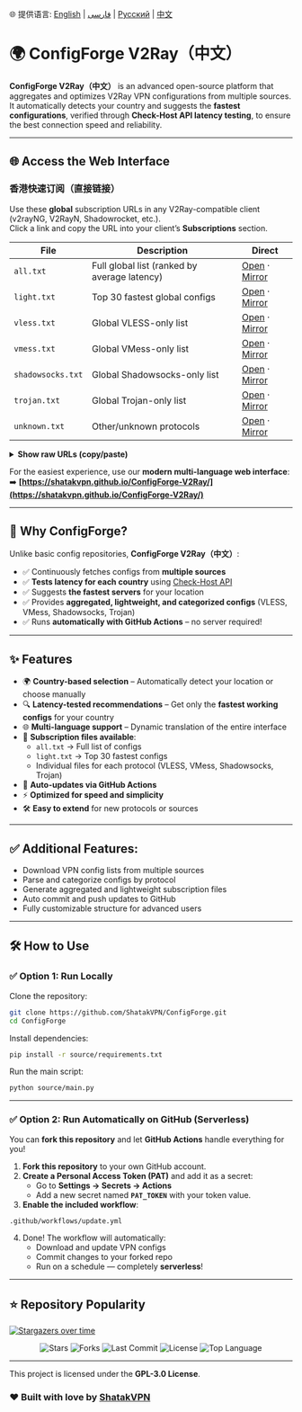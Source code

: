 🌐 提供语言: [English](README.md) | [فارسی](README_FA.md) | [Русский](README_ru.md) | [中文](README_zh.md)

# 🌍 ConfigForge V2Ray（中文） 

**ConfigForge V2Ray（中文）** is an advanced open-source platform that aggregates and optimizes V2Ray VPN configurations from multiple sources.  
It automatically detects your country and suggests the **fastest configurations**, verified through **Check-Host API latency testing**, to ensure the best connection speed and reliability.

---

## 🌐 Access the Web Interface

### 香港快速订阅（直接链接）
Use these **global** subscription URLs in any V2Ray-compatible client (v2rayNG, V2RayN, Shadowrocket, etc.).  
Click a link and copy the URL into your client’s **Subscriptions** section.

| File | Description | Direct |
|---|---|---|
| `all.txt` | Full global list (ranked by average latency) | [Open](https://raw.githubusercontent.com/ShatakVPN/ConfigForge-V2Ray/main/configs/hk/all.txt) · [Mirror](https://cdn.jsdelivr.net/gh/ShatakVPN/ConfigForge-V2Ray@main/configs/hk/all.txt) |
| `light.txt` | Top 30 fastest global configs | [Open](https://raw.githubusercontent.com/ShatakVPN/ConfigForge-V2Ray/main/configs/hk/light.txt) · [Mirror](https://cdn.jsdelivr.net/gh/ShatakVPN/ConfigForge-V2Ray@main/configs/hk/light.txt) |
| `vless.txt` | Global VLESS-only list | [Open](https://raw.githubusercontent.com/ShatakVPN/ConfigForge-V2Ray/main/configs/hk/vless.txt) · [Mirror](https://cdn.jsdelivr.net/gh/ShatakVPN/ConfigForge-V2Ray@main/configs/hk/vless.txt) |
| `vmess.txt` | Global VMess-only list | [Open](https://raw.githubusercontent.com/ShatakVPN/ConfigForge-V2Ray/main/configs/hk/vmess.txt) · [Mirror](https://cdn.jsdelivr.net/gh/ShatakVPN/ConfigForge-V2Ray@main/configs/hk/vmess.txt) |
| `shadowsocks.txt` | Global Shadowsocks-only list | [Open](https://raw.githubusercontent.com/ShatakVPN/ConfigForge-V2Ray/main/configs/hk/shadowsocks.txt) · [Mirror](https://cdn.jsdelivr.net/gh/ShatakVPN/ConfigForge-V2Ray@main/configs/hk/shadowsocks.txt) |
| `trojan.txt` | Global Trojan-only list | [Open](https://raw.githubusercontent.com/ShatakVPN/ConfigForge-V2Ray/main/configs/hk/trojan.txt) · [Mirror](https://cdn.jsdelivr.net/gh/ShatakVPN/ConfigForge-V2Ray@main/configs/hk/trojan.txt) |
| `unknown.txt` | Other/unknown protocols | [Open](https://raw.githubusercontent.com/ShatakVPN/ConfigForge-V2Ray/main/configs/hk/unknown.txt) · [Mirror](https://cdn.jsdelivr.net/gh/ShatakVPN/ConfigForge-V2Ray@main/configs/hk/unknown.txt) |

<details>
<summary><strong>Show raw URLs (copy/paste)</strong></summary>

```
https://raw.githubusercontent.com/ShatakVPN/ConfigForge-V2Ray/main/configs/hk/all.txt
https://raw.githubusercontent.com/ShatakVPN/ConfigForge-V2Ray/main/configs/hk/light.txt
https://raw.githubusercontent.com/ShatakVPN/ConfigForge-V2Ray/main/configs/hk/vless.txt
https://raw.githubusercontent.com/ShatakVPN/ConfigForge-V2Ray/main/configs/hk/vmess.txt
https://raw.githubusercontent.com/ShatakVPN/ConfigForge-V2Ray/main/configs/hk/shadowsocks.txt
https://raw.githubusercontent.com/ShatakVPN/ConfigForge-V2Ray/main/configs/hk/trojan.txt
https://raw.githubusercontent.com/ShatakVPN/ConfigForge-V2Ray/main/configs/hk/unknown.txt
```

_Mirrors (jsDelivr):_

```
https://cdn.jsdelivr.net/gh/ShatakVPN/ConfigForge-V2Ray@main/configs/hk/all.txt
https://cdn.jsdelivr.net/gh/ShatakVPN/ConfigForge-V2Ray@main/configs/hk/light.txt
https://cdn.jsdelivr.net/gh/ShatakVPN/ConfigForge-V2Ray@main/configs/hk/vless.txt
https://cdn.jsdelivr.net/gh/ShatakVPN/ConfigForge-V2Ray@main/configs/hk/vmess.txt
https://cdn.jsdelivr.net/gh/ShatakVPN/ConfigForge-V2Ray@main/configs/hk/shadowsocks.txt
https://cdn.jsdelivr.net/gh/ShatakVPN/ConfigForge-V2Ray@main/configs/hk/trojan.txt
https://cdn.jsdelivr.net/gh/ShatakVPN/ConfigForge-V2Ray@main/configs/hk/unknown.txt
```
</details>

For the easiest experience, use our **modern multi-language web interface**:  
➡️ **[https://shatakvpn.github.io/ConfigForge-V2Ray/](https://shatakvpn.github.io/ConfigForge-V2Ray/)**

---

## 🚀 Why ConfigForge?
Unlike basic config repositories, **ConfigForge V2Ray（中文）**:
- ✅ Continuously fetches configs from **multiple sources**
- ✅ **Tests latency for each country** using [Check-Host API](https://check-host.net/)
- ✅ Suggests **the fastest servers** for your location
- ✅ Provides **aggregated, lightweight, and categorized configs** (VLESS, VMess, Shadowsocks, Trojan)
- ✅ Runs **automatically with GitHub Actions** – no server required!

---

## ✨ Features
- 🌍 **Country-based selection** – Automatically detect your location or choose manually  
- 🔍 **Latency-tested recommendations** – Get only the **fastest working configs** for your country  
- 🌐 **Multi-language support** – Dynamic translation of the entire interface  
- 📂 **Subscription files available**:
  - `all.txt` → Full list of configs
  - `light.txt` → Top 30 fastest configs
  - Individual files for each protocol (VLESS, VMess, Shadowsocks, Trojan)
- 🔄 **Auto-updates via GitHub Actions**
- ⚡ **Optimized for speed and simplicity**
- 🛠 **Easy to extend** for new protocols or sources

---

## ✅ Additional Features:
- Download VPN config lists from multiple sources  
- Parse and categorize configs by protocol  
- Generate aggregated and lightweight subscription files  
- Auto commit and push updates to GitHub  
- Fully customizable structure for advanced users  

---

## 🛠 How to Use

### ✅ Option 1: Run Locally
Clone the repository:
```bash
git clone https://github.com/ShatakVPN/ConfigForge.git
cd ConfigForge
```

Install dependencies:
```bash
pip install -r source/requirements.txt
```

Run the main script:
```bash
python source/main.py
```

---

### ✅ Option 2: Run Automatically on GitHub (Serverless)
You can **fork this repository** and let **GitHub Actions** handle everything for you!  

1. **Fork this repository** to your own GitHub account.  
2. **Create a Personal Access Token (PAT)** and add it as a secret:  
   - Go to **Settings → Secrets → Actions**  
   - Add a new secret named **`PAT_TOKEN`** with your token value.  
3. **Enable the included workflow**:
```bash
.github/workflows/update.yml
```
4. Done! The workflow will automatically:  
   - Download and update VPN configs  
   - Commit changes to your forked repo  
   - Run on a schedule — completely **serverless**!  

---
## ⭐ Repository Popularity
[![Stargazers over time](https://starchart.cc/ShatakVPN/ConfigForge-V2Ray.svg?variant=adaptive)](https://starchart.cc/ShatakVPN/ConfigForge-V2Ray)

<p align="center">
  <img src="https://img.shields.io/github/stars/ShatakVPN/ConfigForge?style=for-the-badge&color=yellow" alt="Stars" />
  <img src="https://img.shields.io/github/forks/ShatakVPN/ConfigForge?style=for-the-badge&color=blue" alt="Forks" />
  <img src="https://img.shields.io/github/last-commit/ShatakVPN/ConfigForge?style=for-the-badge&color=brightgreen" alt="Last Commit" />
  <img src="https://img.shields.io/github/license/ShatakVPN/ConfigForge?style=for-the-badge&color=orange" alt="License" />
  <img src="https://img.shields.io/github/languages/top/ShatakVPN/ConfigForge?style=for-the-badge&color=purple" alt="Top Language" />
</p>

---
This project is licensed under the **GPL-3.0 License**.  

### ❤️ Built with love by [ShatakVPN](https://github.com/ShatakVPN)
